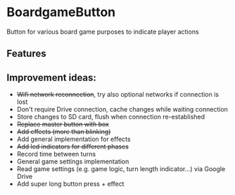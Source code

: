 # BoardgameButton
Button for various board game purposes to indicate player actions

## Features

## Improvement ideas:
* ~~Wifi network reconnection~~, try also optional networks if connection is lost
* Don't require Drive connection, cache changes while waiting connection
* Store changes to SD card, flush when connection re-established
* ~~Replace master button with box~~
* ~~Add effects (more than blinking)~~
* Add general implementation for effects
* ~~Add led indicators for different phases~~
* Record time between turns
* General game settings implementation
* Read game settings (e.g. game logic, turn length indicator...) via Google Drive
* Add super long button press + effect

